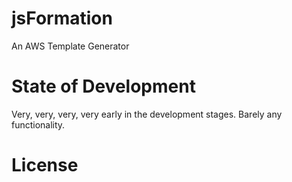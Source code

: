 jsFormation
===========

An AWS Template Generator

State of Development
===========
Very, very, very, very early in the development stages. Barely any functionality.

License
===========
